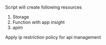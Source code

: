 Script will create following resources
1. Storage
2. Function with app insight
3. apim

Apply ip restriction policy for api management
